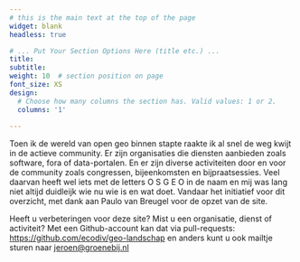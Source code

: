 ```yaml
---
# this is the main text at the top of the page
widget: blank
headless: true

# ... Put Your Section Options Here (title etc.) ...
title: 
subtitle:
weight: 10  # section position on page
font_size: XS
design:
  # Choose how many columns the section has. Valid values: 1 or 2.
  columns: '1'
  
---
```


Toen ik de wereld van open geo binnen stapte raakte ik al snel de weg kwijt in de actieve community. Er zijn organisaties die diensten aanbieden zoals software, fora of data-portalen. En er zijn diverse activiteiten door en voor de community zoals congressen, bijeenkomsten en bijpraatsessies. Veel daarvan heeft wel iets met de letters O S G E O in de naam en mij was lang niet altijd duidleijk wie nu wie is en wat doet. Vandaar het initiatief voor dit overzicht, met dank aan Paulo van Breugel voor de opzet van de site.

Heeft u verbeteringen voor deze site? Mist u een organisatie, dienst of activiteit? Met een Github-account kan dat via pull-requests: https://github.com/ecodiv/geo-landschap en anders kunt u ook mailtje sturen naar jeroen@groenebij.nl
